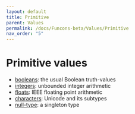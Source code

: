 ```yaml
---
layout: default
title: Primitive
parent: Values
permalink: /docs/Funcons-beta/Values/Primitive
nav_order: "5"
---
```


Primitive values
================

- [booleans]\: the usual Boolean truth-values
- [integers]\: unbounded integer arithmetic
- [floats]\: IEEE floating point arithmetic
- [characters]\: Unicode and its subtypes
- [null-type]\: a singleton type

[values]:       /CBS-beta/Funcons-beta/Values/Value-Types/

[booleans]:     /CBS-beta/Funcons-beta/Values/Primitive/Booleans/
[integers]:     /CBS-beta/Funcons-beta/Values/Primitive/Integers/
[floats]:       /CBS-beta/Funcons-beta/Values/Primitive/Floats/
[characters]:   /CBS-beta/Funcons-beta/Values/Primitive/Characters/
[null-type]:    /CBS-beta/Funcons-beta/Values/Primitive/Null/
[pointer-null]: /CBS-beta/Funcons-beta/Values/Composite/References/

[value-types]:  /CBS-beta/Funcons-beta/Values/Value-Types/
[sequences]:    /CBS-beta/Funcons-beta/Values/Composite/Sequences/

[computations]: /CBS-beta/docs/Funcons-beta/Computations
